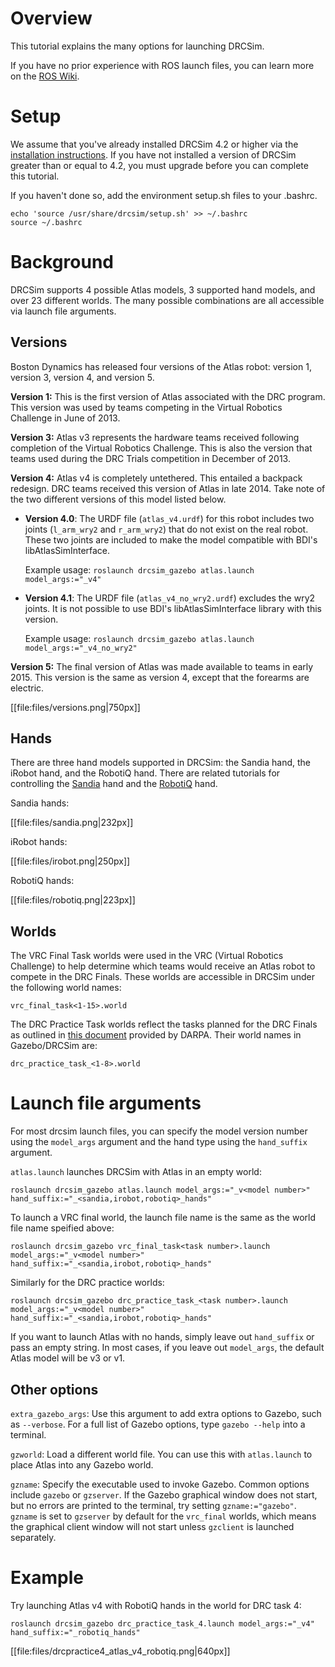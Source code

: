 # Overview

This tutorial explains the many options for launching DRCSim.

If you have no prior experience with ROS launch files, you can learn more on the [ROS Wiki](http://wiki.ros.org/roslaunch).

# Setup

We assume that you've already installed DRCSim 4.2 or higher via the [installation instructions](/tutorials/?tut=drcsim_install). If you have not installed a version of DRCSim greater than or equal to 4.2, you must upgrade before you can complete this tutorial.

If you haven't done so, add the environment setup.sh files to your .bashrc.

~~~
echo 'source /usr/share/drcsim/setup.sh' >> ~/.bashrc
source ~/.bashrc
~~~

# Background
DRCSim supports 4 possible Atlas models, 3 supported hand models, and over 23 different worlds. The many possible combinations are all accessible via launch file arguments.

## Versions
Boston Dynamics has released four versions of the Atlas robot: version 1, version 3, version 4, and version 5.

**Version 1:** This is the first version of Atlas associated with the DRC program. This version was used by teams competing in the Virtual Robotics Challenge in June of 2013.

**Version 3:** Atlas v3 represents the hardware teams received following completion of the Virtual Robotics Challenge. This is also the version that teams used during the DRC Trials competition in December of 2013.

**Version 4:** Atlas v4 is completely untethered. This entailed a backpack redesign. DRC teams received this version of Atlas in late 2014. Take note of the two different versions of this model listed below.

 * **Version 4.0**: The URDF file (`atlas_v4.urdf`) for this robot includes two joints (`l_arm_wry2` and `r_arm_wry2`) that do not exist on the real robot. These two joints are included to make the model compatible with BDI's libAtlasSimInterface.

    Example usage: `roslaunch drcsim_gazebo atlas.launch model_args:="_v4"`
 
 * **Version 4.1**: The URDF file (`atlas_v4_no_wry2.urdf`) excludes the wry2 joints. It is not possible to use BDI's libAtlasSimInterface library with this version.

    Example usage: `roslaunch drcsim_gazebo atlas.launch model_args:="_v4_no_wry2"`

**Version 5:** The final version of Atlas was made available to teams in early 2015. This version is the same as version 4, except that the forearms are electric.

[[file:files/versions.png|750px]]

## Hands
There are three hand models supported in DRCSim: the Sandia hand, the iRobot hand, and the RobotiQ hand. There are related tutorials for controlling the [Sandia](/tutorials?tut=drcsim_grasp_sandia&cat=drcsim) hand and the [RobotiQ](/tutorials?tut=drcsim_robotiq_hand&cat=drcsim) hand.

Sandia hands:

[[file:files/sandia.png|232px]]

iRobot hands:

[[file:files/irobot.png|250px]]

RobotiQ hands:

[[file:files/robotiq.png|223px]]

## Worlds
The VRC Final Task worlds were used in the VRC (Virtual Robotics Challenge) to help determine which teams would receive an Atlas robot to compete in the DRC Finals. These worlds are accessible in DRCSim under the following world names:

~~~
vrc_final_task<1-15>.world
~~~

The DRC Practice Task worlds reflect the tasks planned for the DRC Finals as outlined in [this document](http://archive.darpa.mil/roboticschallengetrialsarchive/sites/default/files/DRC%20Trials%20Task%20Description%20Release%2011%20DISTAR%2022197.pdf) provided by DARPA. Their world names in Gazebo/DRCSim are:

~~~
drc_practice_task_<1-8>.world
~~~

# Launch file arguments
For most drcsim launch files, you can specify the model version number using the `model_args` argument and the hand type using the `hand_suffix` argument.

`atlas.launch` launches DRCSim with Atlas in an empty world:

~~~
roslaunch drcsim_gazebo atlas.launch model_args:="_v<model number>" hand_suffix:="_<sandia,irobot,robotiq>_hands"
~~~

To launch a VRC final world, the launch file name is the same as the world file name speified above:

~~~
roslaunch drcsim_gazebo vrc_final_task<task number>.launch model_args:="_v<model number>" hand_suffix:="_<sandia,irobot,robotiq>_hands"
~~~

Similarly for the DRC practice worlds:

~~~
roslaunch drcsim_gazebo drc_practice_task_<task number>.launch model_args:="_v<model number>" hand_suffix:="_<sandia,irobot,robotiq>_hands"
~~~

If you want to launch Atlas with no hands, simply leave out `hand_suffix` or pass an empty string. In most cases, if you leave out `model_args`, the default Atlas model will be v3 or v1.

## Other options

`extra_gazebo_args`: Use this argument to add extra options to Gazebo, such as `--verbose`. For a full list of Gazebo options, type `gazebo --help` into a terminal.

`gzworld`: Load a different world file. You can use this with `atlas.launch` to place Atlas into any Gazebo world.

`gzname`: Specify the executable used to invoke Gazebo. Common options include `gazebo` or `gzserver`. If the Gazebo graphical window does not start, but no errors are printed to the terminal, try setting `gzname:="gazebo"`. `gzname` is set to `gzserver` by default for the `vrc_final` worlds, which means the graphical client window will not start unless `gzclient` is launched separately.

# Example
Try launching Atlas v4 with RobotiQ hands in the world for DRC task 4:

~~~
roslaunch drcsim_gazebo drc_practice_task_4.launch model_args:="_v4" hand_suffix:="_robotiq_hands"
~~~

[[file:files/drcpractice4_atlas_v4_robotiq.png|640px]]

